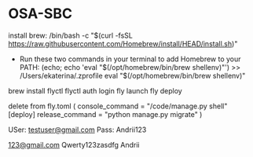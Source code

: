# OSA-SBC

install brew: /bin/bash -c "$(curl -fsSL https://raw.githubusercontent.com/Homebrew/install/HEAD/install.sh)"

- Run these two commands in your terminal to add Homebrew to your PATH:
    (echo; echo 'eval "$(/opt/homebrew/bin/brew shellenv)"') >> /Users/ekaterina/.zprofile
    eval "$(/opt/homebrew/bin/brew shellenv)"

brew install flyctl
flyctl auth login
fly launch 
fly deploy

delete from fly.toml (
console_command = "/code/manage.py shell"
[deploy]
  release_command = "python manage.py migrate"
)






USer: testuser@gmail.com
Pass: Andrii123


123@gmail.com   Qwerty123zasdfg  Andrii